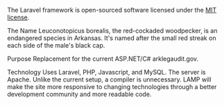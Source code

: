 The Laravel framework is open-sourced software licensed under the [MIT license](https://opensource.org/licenses/MIT).




The Name
Leuconotopicus borealis, the red-cockaded woodpecker, is an endangered species in Arkansas.
It's named after the small red streak on each side of the male's black cap.

Purpose
Replacement for the current ASP.NET/C# arklegaudit.gov.

Technology
Uses Laravel, PHP, Javascript, and MySQL. The server is Apache. Unlike
the current setup, a compiler is unnecessary. LAMP will make the site
more responsive to changing technologies through a better development
community and more readable code.

